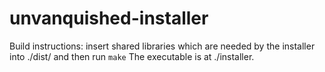 unvanquished-installer
======================
Build instructions: insert shared libraries which are needed by the installer into ./dist/ and then run `make`
The executable is at ./installer.
